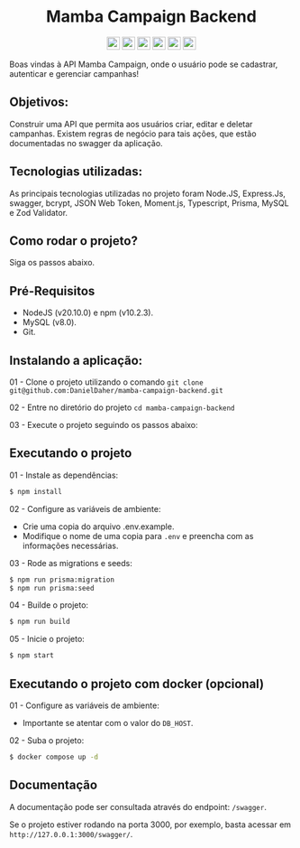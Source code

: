 <h1 align="center">Mamba Campaign Backend</h1>
<div align="center">
  <img width="auto" height="23em" src="https://img.shields.io/badge/TypeScript-323330?style=flat&logo=TypeScript">
  <img width="auto" height="23em" src="https://img.shields.io/badge/Node.js-323330?style=flat&logo=Node.js">
  <img width="auto" height="23em" src="https://img.shields.io/badge/Express.js-323330?style=flat&logo=express">
  <img width="auto" height="23em" src="https://img.shields.io/badge/Prisma-323330?style=flat&logo=Prisma">
  <img width="auto" height="23em" src="https://img.shields.io/badge/MySQL-323330?style=flate&logo=mysql">
  <img width="auto" height="23em" src="https://img.shields.io/badge/Vitest-323330?style=flat&logo=vitest">
</div>

Boas vindas à API Mamba Campaign, onde o usuário pode se cadastrar, autenticar e gerenciar campanhas!

## Objetivos:

Construir uma API que permita aos usuários criar, editar e deletar campanhas. Existem regras de negócio para tais ações, que estão documentadas no swagger da aplicação.

## Tecnologias utilizadas:

As principais tecnologias utilizadas no projeto foram Node.JS, Express.Js, swagger, bcrypt, JSON Web Token, Moment.js, Typescript, Prisma, MySQL e Zod Validator.

## Como rodar o projeto?

Siga os passos abaixo.

## Pré-Requisitos

  * NodeJS (v20.10.0) e npm (v10.2.3).
  * MySQL (v8.0).
  * Git.

## Instalando a aplicação:

01 - Clone o projeto utilizando o comando `git clone git@github.com:DanielDaher/mamba-campaign-backend.git`

02 - Entre no diretório do projeto `cd mamba-campaign-backend`

03 - Execute o projeto seguindo os passos abaixo:

## Executando o projeto

01 - Instale as dependências:
```bash
$ npm install
```

02 - Configure as variáveis de ambiente:
  - Crie uma copia do arquivo .env.example.
  - Modifique o nome de uma copia para `.env` e preencha com as informações necessárias.

03 - Rode as migrations e seeds:
```bash
$ npm run prisma:migration
$ npm run prisma:seed
```

04 - Builde o projeto:
```bash
$ npm run build
```

05 - Inicie o projeto:
```bash
$ npm start
```

## Executando o projeto com docker (opcional)

01 - Configure as variáveis de ambiente:
  - Importante se atentar com o valor do `DB_HOST`.

02 - Suba o projeto:
```bash
$ docker compose up -d
```

## Documentação

A documentação pode ser consultada através do endpoint: `/swagger`.

Se o projeto estiver rodando na porta 3000, por exemplo, basta acessar em `http://127.0.0.1:3000/swagger/`.
